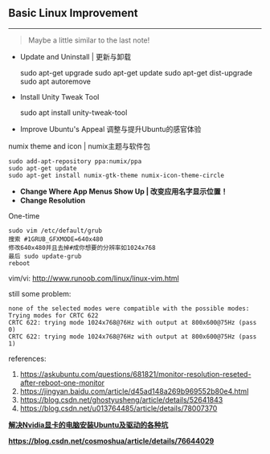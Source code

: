 ## Basic Linux Improvement

---

> Maybe a little similar to the last note!

- Update and Uninstall | 更新与卸载

    sudo apt-get upgrade
    sudo apt-get update
    sudo apt-get dist-upgrade
    sudo apt autoremove

- Install Unity Tweak Tool

    sudo apt install unity-tweak-tool

- Improve Ubuntu's Appeal 调整与提升Ubuntu的感官体验

numix theme and icon | numix主题与软件包

    sudo add-apt-repository ppa:numix/ppa
    sudo apt-get update
    sudo apt-get install numix-gtk-theme numix-icon-theme-circle

- **Change Where App Menus Show Up | 改变应用名字显示位置！**
- **Change Resolution**

One-time

```
sudo vim /etc/default/grub
搜索 #1GRUB_GFXMODE=640x480
修改640x480并且去掉#成你想要的分辨率如1024x768
最后 sudo update-grub
reboot
```

vim/vi: http://www.runoob.com/linux/linux-vim.html

still some problem:

```
none of the selected modes were compatible with the possible modes:
Trying modes for CRTC 622
CRTC 622: trying mode 1024x768@76Hz with output at 800x600@75Hz (pass 0)
CRTC 622: trying mode 1024x768@76Hz with output at 800x600@75Hz (pass 1)
```

references:

1. https://askubuntu.com/questions/681821/monitor-resolution-reseted-after-reboot-one-monitor
2. https://jingyan.baidu.com/article/d45ad148a269b969552b80e4.html
3. https://blog.csdn.net/ghostyusheng/article/details/52641843
4. https://blog.csdn.net/u013764485/article/details/78007370

[**解决Nvidia显卡的电脑安装Ubuntu及驱动的各种坑**](https://blog.csdn.net/ysy950803/article/details/78507892)

**https://blog.csdn.net/cosmoshua/article/details/76644029**

